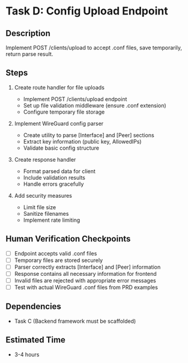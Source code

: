 # Task D: Config Upload Endpoint

## Description
Implement POST /clients/upload to accept .conf files, save temporarily, return parse result.

## Steps
1. Create route handler for file uploads
   - Implement POST /clients/upload endpoint
   - Set up file validation middleware (ensure .conf extension)
   - Configure temporary file storage

2. Implement WireGuard config parser
   - Create utility to parse [Interface] and [Peer] sections
   - Extract key information (public key, AllowedIPs)
   - Validate basic config structure

3. Create response handler
   - Format parsed data for client
   - Include validation results
   - Handle errors gracefully

4. Add security measures
   - Limit file size
   - Sanitize filenames
   - Implement rate limiting

## Human Verification Checkpoints
- [ ] Endpoint accepts valid .conf files
- [ ] Temporary files are stored securely
- [ ] Parser correctly extracts [Interface] and [Peer] information
- [ ] Response contains all necessary information for frontend
- [ ] Invalid files are rejected with appropriate error messages
- [ ] Test with actual WireGuard .conf files from PRD examples

## Dependencies
- Task C (Backend framework must be scaffolded)

## Estimated Time
- 3-4 hours 